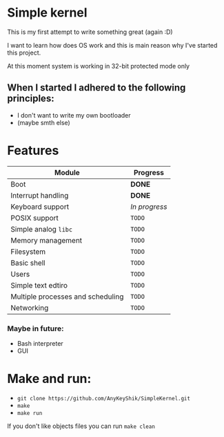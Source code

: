 # Simple kernel 
This is my first attempt to write something great (again :D)

I want to learn how does OS work and this is main reason why I've started this project.

At this moment system is working in 32-bit protected mode only

When I started I adhered to the following principles:
---
* I don't want to write my own bootloader
* (maybe smth else)


Features
===
|   Module                              |   Progress    |
|---------------------------------------|---------------|
|   Boot                                |   **DONE**    |
|   Interrupt handling                  |   **DONE**    |
|   Keyboard support                    | *In progress* |
|   POSIX support                       |   `TODO`      |
|   Simple analog `libc`                |   `TODO`      |
|   Memory management                   |   `TODO`      |
|   Filesystem                          |   `TODO`      |
|   Basic shell                         |   `TODO`      |
|   Users                               |   `TODO`      |
|   Simple text edtiro                  |   `TODO`      |
|   Multiple processes and scheduling   |   `TODO`      |
|   Networking                          |   `TODO`      |

### Maybe in future:
* Bash interpreter
* GUI

# Make and run:
* `git clone https://github.com/AnyKeyShik/SimpleKernel.git`
* `make`
* `make run`

If you don't like objects files you can run `make clean`
